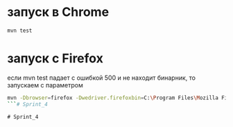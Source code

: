 # запуск в Chrome

```bash
mvn test
```




# запуск с Firefox
если mvn test падает с ошибкой 500 и не находит бинарник, то запускаем с параметром

```bash
mvn -Dbrowser=firefox -Dwedriver.firefoxbin=C:\Program Files\Mozilla Firefox test
```#   S p r i n t _ 4  
 #   S p r i n t _ 4  
 